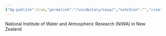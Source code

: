 ```yaml
---
{"dg-publish":true,"permalink":"/vocabulary/niwa/","noteIcon":"","created":"2025-07-07T14:23:47.957-05:00"}
---
```


National Institute of Water and Atmospheric Research (NIWA) in New Zealand